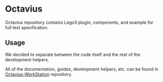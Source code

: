 # Octavius

Octavius repository contains Lego3 plugin, components, and example for full test specification.

## Usage

We decided to separate between the code itself and the rest of the development helpers.

All of the documentation, guides, development helpers, etc. can be found in [Octavius-WorkStation](https://github.com/Elyash/Octavius-WorkStation) repository.
